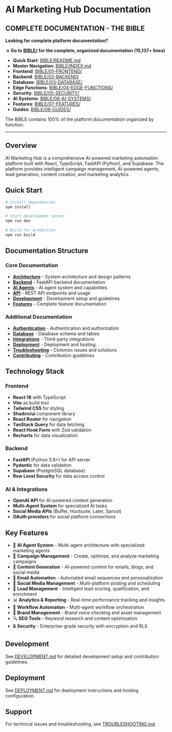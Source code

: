 # AI Marketing Hub Documentation

## COMPLETE DOCUMENTATION - THE BIBLE

**Looking for complete platform documentation?**

**→ Go to [BIBLE/](BIBLE/) for the complete, organized documentation (15,137+ lines)**

- **Quick Start**: [BIBLE/README.md](BIBLE/README.md)
- **Master Navigation**: [BIBLE/INDEX.md](BIBLE/INDEX.md)
- **Frontend**: [BIBLE/01-FRONTEND/](BIBLE/01-FRONTEND/)
- **Backend**: [BIBLE/02-BACKEND/](BIBLE/02-BACKEND/)
- **Database**: [BIBLE/03-DATABASE/](BIBLE/03-DATABASE/)
- **Edge Functions**: [BIBLE/04-EDGE-FUNCTIONS/](BIBLE/04-EDGE-FUNCTIONS/)
- **Security**: [BIBLE/05-SECURITY/](BIBLE/05-SECURITY/)
- **AI Systems**: [BIBLE/06-AI-SYSTEMS/](BIBLE/06-AI-SYSTEMS/)
- **Features**: [BIBLE/07-FEATURES/](BIBLE/07-FEATURES/)
- **Guides**: [BIBLE/08-GUIDES/](BIBLE/08-GUIDES/)

The BIBLE contains 100% of the platform documentation organized by function.

---

## Overview

AI Marketing Hub is a comprehensive AI-powered marketing automation platform built with React, TypeScript, FastAPI (Python), and Supabase. The platform provides intelligent campaign management, AI-powered agents, lead generation, content creation, and marketing analytics.

## Quick Start

```bash
# Install dependencies
npm install

# Start development server
npm run dev

# Build for production
npm run build
```

## Documentation Structure

### Core Documentation
- **[Architecture](./ARCHITECTURE.md)** - System architecture and design patterns
- **[Backend](./BACKEND.md)** - FastAPI backend documentation
- **[AI Agents](./AGENTS.md)** - AI agent system and capabilities
- **[API](./API.md)** - REST API endpoints and usage
- **[Development](./DEVELOPMENT.md)** - Development setup and guidelines
- **[Features](./FEATURES.md)** - Complete feature documentation

### Additional Documentation
- **[Authentication](./AUTHENTICATION.md)** - Authentication and authorization
- **[Database](./DATABASE.md)** - Database schema and tables
- **[Integrations](./INTEGRATIONS.md)** - Third-party integrations
- **[Deployment](./DEPLOYMENT.md)** - Deployment and hosting
- **[Troubleshooting](./TROUBLESHOOTING.md)** - Common issues and solutions
- **[Contributing](./CONTRIBUTING.md)** - Contribution guidelines

## Technology Stack

### Frontend
- **React 18** with TypeScript
- **Vite** as build tool
- **Tailwind CSS** for styling
- **Shadcn/ui** component library
- **React Router** for navigation
- **TanStack Query** for data fetching
- **React Hook Form** with Zod validation
- **Recharts** for data visualization

### Backend
- **FastAPI** (Python 3.8+) for API server
- **Pydantic** for data validation
- **Supabase** (PostgreSQL database)
- **Row Level Security** for data access control

### AI & Integrations
- **OpenAI API** for AI-powered content generation
- **Multi-Agent System** for specialized AI tasks
- **Social Media APIs** (Buffer, Hootsuite, Later, Sprout)
- **OAuth providers** for social platform connections

## Key Features

- 🤖 **AI Agent System** - Multi-agent architecture with specialized marketing agents
- 🎯 **Campaign Management** - Create, optimize, and analyze marketing campaigns
- 📝 **Content Generation** - AI-powered content for emails, blogs, and social media
- 📧 **Email Automation** - Automated email sequences and personalization
- 📱 **Social Media Management** - Multi-platform posting and scheduling
- 💼 **Lead Management** - Intelligent lead scoring, qualification, and enrichment
- 📊 **Analytics & Reporting** - Real-time performance tracking and insights
- 🔄 **Workflow Automation** - Multi-agent workflow orchestration
- 🎨 **Brand Management** - Brand voice checking and asset management
- 🔍 **SEO Tools** - Keyword research and content optimization
- 🔒 **Security** - Enterprise-grade security with encryption and RLS

## Development

See [DEVELOPMENT.md](./DEVELOPMENT.md) for detailed development setup and contribution guidelines.

## Deployment

See [DEPLOYMENT.md](./DEPLOYMENT.md) for deployment instructions and hosting configuration.

## Support

For technical issues and troubleshooting, see [TROUBLESHOOTING.md](./TROUBLESHOOTING.md).